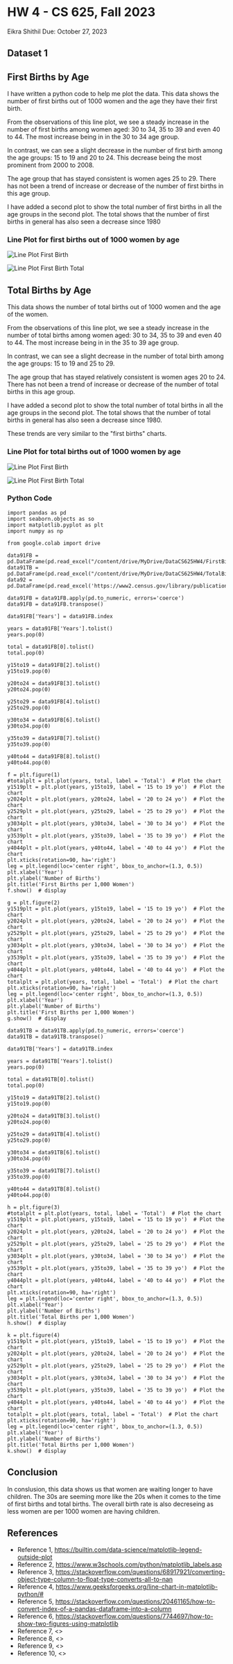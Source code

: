 # HW 4 - CS 625, Fall 2023

Eikra Shithil 
Due: October 27, 2023

## Dataset 1

## First Births by Age

I have written a python code to help me plot the data. This data shows the number of first births out of 1000 women and the age they have their first birth.

From the observations of this line plot, we see a steady increase in the number of first births among women aged: 30 to 34, 35 to 39 and even 40 to 44. The most increase being in in the 30 to 34 age group. 

In contrast, we can see a slight decrease in the number of first birth among the age groups: 15 to 19 and 20 to 24. This decrease being the most prominent from 2000 to 2008. 

The age group that has stayed consistent is women ages 25 to 29. There has not been a trend of increase or decrease of the number of first births in this age group. 

I have added a second plot to show the total number of first births in all the age groups in the second plot. The total shows that the number of first births in general has also seen a decrease since 1980

### Line Plot for first births out of 1000 women by age

![Line Plot First Birth](HW4FirstBirthbyAge.png)

![Line Plot First Birth Total](HW4FirstBirthbyAgeTotal.png)

## Total Births by Age

This data shows the number of total births out of 1000 women and the age of the women.

From the observations of this line plot, we see a steady increase in the number of total births among women aged: 30 to 34, 35 to 39 and even 40 to 44. The most increase being in in the 35 to 39 age group. 

In contrast, we can see a slight decrease in the number of total birth among the age groups: 15 to 19 and 25 to 29. 

The age group that has stayed relatively consistent is women ages 20 to 24. There has not been a trend of increase or decrease of the number of total births in this age group. 

I have added a second plot to show the total number of total births in all the age groups in the second plot. The total shows that the number of total births in general has also seen a decrease since 1980. 

These trends are very similar to the "first births" charts.

### Line Plot for total births out of 1000 women by age

![Line Plot First Birth](HW4TotalBirthbyAge.png)

![Line Plot First Birth Total](HW4TotalBirthbyAgeTotal.png)

### Python Code

```{python}
import pandas as pd
import seaborn.objects as so
import matplotlib.pyplot as plt
import numpy as np

from google.colab import drive

data91FB = pd.DataFrame(pd.read_excel("/content/drive/MyDrive/DataCS625HW4/FirstBirth.xlsx"))
data91TB = pd.DataFrame(pd.read_excel("/content/drive/MyDrive/DataCS625HW4/TotalBirth.xlsx"))
data92 = pd.DataFrame(pd.read_excel('https://www2.census.gov/library/publications/2010/compendia/statab/129ed/tables/10s0092.xls'))

data91FB = data91FB.apply(pd.to_numeric, errors='coerce')
data91FB = data91FB.transpose()

data91FB['Years'] = data91FB.index

years = data91FB['Years'].tolist()
years.pop(0)

total = data91FB[0].tolist()
total.pop(0)

y15to19 = data91FB[2].tolist()
y15to19.pop(0)

y20to24 = data91FB[3].tolist()
y20to24.pop(0)

y25to29 = data91FB[4].tolist()
y25to29.pop(0)

y30to34 = data91FB[6].tolist()
y30to34.pop(0)

y35to39 = data91FB[7].tolist()
y35to39.pop(0)

y40to44 = data91FB[8].tolist()
y40to44.pop(0)

f = plt.figure(1)
#totalplt = plt.plot(years, total, label = 'Total')  # Plot the chart
y1519plt = plt.plot(years, y15to19, label = '15 to 19 yo')  # Plot the chart
y2024plt = plt.plot(years, y20to24, label = '20 to 24 yo')  # Plot the chart
y2529plt = plt.plot(years, y25to29, label = '25 to 29 yo')  # Plot the chart
y3034plt = plt.plot(years, y30to34, label = '30 to 34 yo')  # Plot the chart
y3539plt = plt.plot(years, y35to39, label = '35 to 39 yo')  # Plot the chart
y4044plt = plt.plot(years, y40to44, label = '40 to 44 yo')  # Plot the chart
plt.xticks(rotation=90, ha='right')
leg = plt.legend(loc='center right', bbox_to_anchor=(1.3, 0.5))
plt.xlabel('Year')
plt.ylabel('Number of Births')
plt.title('First Births per 1,000 Women')
f.show()  # display

g = plt.figure(2)
y1519plt = plt.plot(years, y15to19, label = '15 to 19 yo')  # Plot the chart
y2024plt = plt.plot(years, y20to24, label = '20 to 24 yo')  # Plot the chart
y2529plt = plt.plot(years, y25to29, label = '25 to 29 yo')  # Plot the chart
y3034plt = plt.plot(years, y30to34, label = '30 to 34 yo')  # Plot the chart
y3539plt = plt.plot(years, y35to39, label = '35 to 39 yo')  # Plot the chart
y4044plt = plt.plot(years, y40to44, label = '40 to 44 yo')  # Plot the chart
totalplt = plt.plot(years, total, label = 'Total')  # Plot the chart
plt.xticks(rotation=90, ha='right')
leg = plt.legend(loc='center right', bbox_to_anchor=(1.3, 0.5))
plt.xlabel('Year')
plt.ylabel('Number of Births')
plt.title('First Births per 1,000 Women')
g.show()  # display

data91TB = data91TB.apply(pd.to_numeric, errors='coerce')
data91TB = data91TB.transpose()

data91TB['Years'] = data91TB.index

years = data91TB['Years'].tolist()
years.pop(0)

total = data91TB[0].tolist()
total.pop(0)

y15to19 = data91TB[2].tolist()
y15to19.pop(0)

y20to24 = data91TB[3].tolist()
y20to24.pop(0)

y25to29 = data91TB[4].tolist()
y25to29.pop(0)

y30to34 = data91TB[6].tolist()
y30to34.pop(0)

y35to39 = data91TB[7].tolist()
y35to39.pop(0)

y40to44 = data91TB[8].tolist()
y40to44.pop(0)

h = plt.figure(3)
#totalplt = plt.plot(years, total, label = 'Total')  # Plot the chart
y1519plt = plt.plot(years, y15to19, label = '15 to 19 yo')  # Plot the chart
y2024plt = plt.plot(years, y20to24, label = '20 to 24 yo')  # Plot the chart
y2529plt = plt.plot(years, y25to29, label = '25 to 29 yo')  # Plot the chart
y3034plt = plt.plot(years, y30to34, label = '30 to 34 yo')  # Plot the chart
y3539plt = plt.plot(years, y35to39, label = '35 to 39 yo')  # Plot the chart
y4044plt = plt.plot(years, y40to44, label = '40 to 44 yo')  # Plot the chart
plt.xticks(rotation=90, ha='right')
leg = plt.legend(loc='center right', bbox_to_anchor=(1.3, 0.5))
plt.xlabel('Year')
plt.ylabel('Number of Births')
plt.title('Total Births per 1,000 Women')
h.show()  # display

k = plt.figure(4)
y1519plt = plt.plot(years, y15to19, label = '15 to 19 yo')  # Plot the chart
y2024plt = plt.plot(years, y20to24, label = '20 to 24 yo')  # Plot the chart
y2529plt = plt.plot(years, y25to29, label = '25 to 29 yo')  # Plot the chart
y3034plt = plt.plot(years, y30to34, label = '30 to 34 yo')  # Plot the chart
y3539plt = plt.plot(years, y35to39, label = '35 to 39 yo')  # Plot the chart
y4044plt = plt.plot(years, y40to44, label = '40 to 44 yo')  # Plot the chart
totalplt = plt.plot(years, total, label = 'Total')  # Plot the chart
plt.xticks(rotation=90, ha='right')
leg = plt.legend(loc='center right', bbox_to_anchor=(1.3, 0.5))
plt.xlabel('Year')
plt.ylabel('Number of Births')
plt.title('Total Births per 1,000 Women')
k.show()  # display
```

## Conclusion

In conslusion, this data shows us that women are waiting longer to have children. The 30s are seeming more like the 20s when it comes to the time of first births and total births. The overall birth rate is also decreseing as less women are per 1000 women are having children. 




## References

* Reference 1, <https://builtin.com/data-science/matplotlib-legend-outside-plot>
* Reference 2, <https://www.w3schools.com/python/matplotlib_labels.asp>
* Reference 3, <https://stackoverflow.com/questions/68917921/converting-object-type-column-to-float-type-converts-all-to-nan>
* Reference 4, <https://www.geeksforgeeks.org/line-chart-in-matplotlib-python/#>
* Reference 5, <https://stackoverflow.com/questions/20461165/how-to-convert-index-of-a-pandas-dataframe-into-a-column>
* Reference 6, <https://stackoverflow.com/questions/7744697/how-to-show-two-figures-using-matplotlib>
* Reference 7, <>
* Reference 8, <>
* Reference 9, <>
* Reference 10, <>
